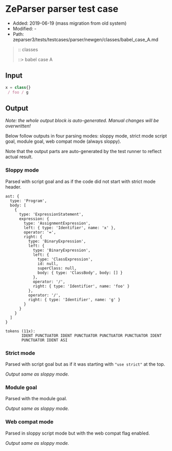 # ZeParser parser test case

- Added: 2019-06-19 (mass migration from old system)
- Modified: -
- Path: zeparser3/tests/testcases/parser/newgen/classes/babel_case_A.md

> :: classes
>
> ::> babel case A

## Input

`````js
x = class{} 
 / foo / g
`````

## Output

_Note: the whole output block is auto-generated. Manual changes will be overwritten!_

Below follow outputs in four parsing modes: sloppy mode, strict mode script goal, module goal, web compat mode (always sloppy).

Note that the output parts are auto-generated by the test runner to reflect actual result.

### Sloppy mode

Parsed with script goal and as if the code did not start with strict mode header.

`````
ast: {
  type: 'Program',
  body: [
    {
      type: 'ExpressionStatement',
      expression: {
        type: 'AssignmentExpression',
        left: { type: 'Identifier', name: 'x' },
        operator: '=',
        right: {
          type: 'BinaryExpression',
          left: {
            type: 'BinaryExpression',
            left: {
              type: 'ClassExpression',
              id: null,
              superClass: null,
              body: { type: 'ClassBody', body: [] }
            },
            operator: '/',
            right: { type: 'Identifier', name: 'foo' }
          },
          operator: '/',
          right: { type: 'Identifier', name: 'g' }
        }
      }
    }
  ]
}

tokens (11x):
       IDENT PUNCTUATOR IDENT PUNCTUATOR PUNCTUATOR PUNCTUATOR IDENT
       PUNCTUATOR IDENT ASI
`````

### Strict mode

Parsed with script goal but as if it was starting with `"use strict"` at the top.

_Output same as sloppy mode._

### Module goal

Parsed with the module goal.

_Output same as sloppy mode._

### Web compat mode

Parsed in sloppy script mode but with the web compat flag enabled.

_Output same as sloppy mode._
